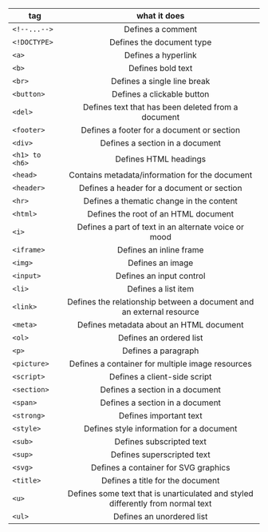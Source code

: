 | tag            |                                  what it does                                   |
| -------------- | :-----------------------------------------------------------------------------: |
| `<!--...-->`   |                                Defines a comment                                |
| `<!DOCTYPE> `  |                            Defines the document type                            |
| `<a>`          |                               Defines a hyperlink                               |
| `<b>`          |                                Defines bold text                                |
| `<br>`         |                           Defines a single line break                           |
| `<button>`     |                           Defines a clickable button                            |
| `<del>`        |               Defines text that has been deleted from a document                |
| `<footer>`     |                   Defines a footer for a document or section                    |
| `<div>`        |                         Defines a section in a document                         |
| `<h1> to <h6>` |                              Defines HTML headings                              |
| `<head>`       |                 Contains metadata/information for the document                  |
| `<header>`     |                   Defines a header for a document or section                    |
| `<hr>`         |                    Defines a thematic change in the content                     |
| `<html>`       |                      Defines the root of an HTML document                       |
| `<i>`          |              Defines a part of text in an alternate voice or mood               |
| `<iframe>`     |                             Defines an inline frame                             |
| `<img>`        |                                Defines an image                                 |
| `<input>`      |                            Defines an input control                             |
| `<li>`         |                               Defines a list item                               |
| `<link>`       |      Defines the relationship between a document and an external resource       |
| `<meta>`       |                     Defines metadata about an HTML document                     |
| `<ol>`         |                             Defines an ordered list                             |
| `<p>`          |                               Defines a paragraph                               |
| `<picture>`    |                Defines a container for multiple image resources                 |
| `<script>`     |                          Defines a client-side script                           |
| `<section>`    |                         Defines a section in a document                         |
| `<span>`       |                         Defines a section in a document                         |
| `<strong>`     |                             Defines important text                              |
| `<style>`      |                    Defines style information for a document                     |
| `<sub>`        |                            Defines subscripted text                             |
| `<sup>`        |                           Defines superscripted text                            |
| `<svg>`        |                      Defines a container for SVG graphics                       |
| `<title>`      |                        Defines a title for the document                         |
| `<u>`          | Defines some text that is unarticulated and styled differently from normal text |
| `<ul>`         |                            Defines an unordered list                            |
